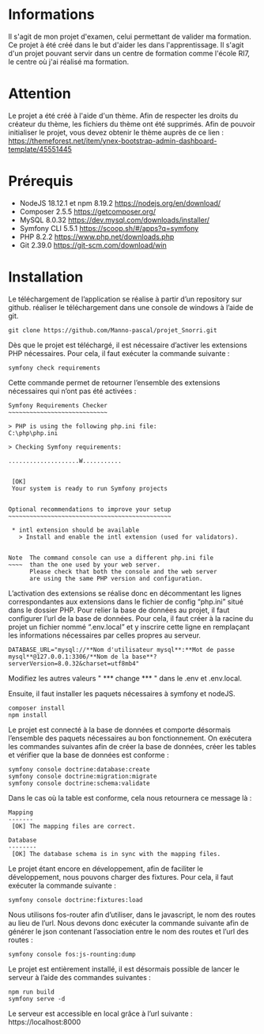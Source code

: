 # Informations

Il s'agit de mon projet d'examen, celui permettant de valider ma formation. Ce projet à été créé dans le but d'aider les
dans l'apprentissage. Il s'agit d'un projet pouvant servir dans un centre de formation comme l'école RI7, le centre où
j'ai réalisé ma formation.

# Attention

Le projet a été créé à l'aide d'un thème. Afin de respecter les droits du créateur du thème, les fichiers
du thème ont été supprimés. Afin de pouvoir initialiser le projet, vous devez obtenir le thème auprès de ce lien :
https://themeforest.net/item/ynex-bootstrap-admin-dashboard-template/45551445

# Prérequis


* NodeJS 18.12.1 et npm 8.19.2 https://nodejs.org/en/download/
* Composer 2.5.5 https://getcomposer.org/
* MySQL 8.0.32 https://dev.mysql.com/downloads/installer/
* Symfony CLI 5.5.1 https://scoop.sh/#/apps?q=symfony
* PHP 8.2.2 https://www.php.net/downloads.php
* Git 2.39.0 https://git-scm.com/download/win


# Installation

Le téléchargement de l’application se réalise à partir d’un repository sur github. réaliser le téléchargement dans une console de windows à l’aide de git.
```shell
git clone https://github.com/Manno-pascal/projet_Snorri.git
```
Dès que le projet est téléchargé, il est nécessaire d’activer les extensions PHP nécessaires.  Pour cela, il faut exécuter la commande suivante :
```shell
symfony check requirements
```
Cette commande permet de retourner l’ensemble des extensions nécessaires qui n’ont pas été activées :

```
Symfony Requirements Checker
~~~~~~~~~~~~~~~~~~~~~~~~~~~~

> PHP is using the following php.ini file:
C:\php\php.ini

> Checking Symfony requirements:

....................W...........

                                              
 [OK]                                         
 Your system is ready to run Symfony projects 
                                              

Optional recommendations to improve your setup
~~~~~~~~~~~~~~~~~~~~~~~~~~~~~~~~~~~~~~~~~~~~~~

 * intl extension should be available
   > Install and enable the intl extension (used for validators).


Note  The command console can use a different php.ini file
~~~~  than the one used by your web server.
      Please check that both the console and the web server
      are using the same PHP version and configuration.

```

L’activation des extensions se réalise donc en décommentant les lignes correspondantes aux extensions dans le fichier de config “php.ini” situé dans le dossier PHP.
Pour relier la base de données au projet, il faut configurer l’url de la base de données. Pour cela, il faut créer à la racine du projet un fichier nommé “.env.local” et y inscrire cette ligne en remplaçant les informations nécessaires par celles propres au serveur.
```shell
DATABASE_URL="mysql://**Nom d'utilisateur mysql**:**Mot de passe mysql**@127.0.0.1:3306/**Nom de la base**?serverVersion=8.0.32&charset=utf8mb4"
```
Modifiez les autres valeurs " *** change *** " dans le .env et .env.local.

Ensuite, il faut installer les paquets nécessaires à symfony et nodeJS.
```shell
composer install
npm install
```
Le projet est connecté à la base de données et comporte désormais l’ensemble des paquets nécessaires au bon fonctionnement. On exécutera les commandes suivantes afin de créer la base de données, créer les tables et vérifier que la base de données est conforme :
```shell
symfony console doctrine:database:create
symfony console doctrine:migration:migrate
symfony console doctrine:schema:validate
```
Dans le cas où la table est conforme, cela nous retournera ce message là :
```
Mapping
-------                                                                                                                     
 [OK] The mapping files are correct.   
                                                                                  
Database
--------                                                                                                                      
 [OK] The database schema is in sync with the mapping files.                                                                   
```
Le projet étant encore en développement, afin de faciliter le développement, nous pouvons charger des fixtures. Pour cela, il faut exécuter la commande suivante :
```shell
symfony console doctrine:fixtures:load
```
Nous utilisons fos-router afin d’utiliser, dans le javascript, le nom des routes au lieu de l’url. Nous devons donc exécuter la commande suivante afin de générer le json contenant l’association entre le nom des routes et l’url des routes :
```shell
symfony console fos:js-rounting:dump
```
Le projet est entièrement installé, il est désormais possible de lancer le serveur à l’aide des commandes suivantes :
```shell
npm run build
symfony serve -d
```
Le serveur est accessible en local grâce à l’url suivante : https://localhost:8000
